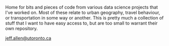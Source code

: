 Home for bits and pieces of code from various data science projects that I've worked on. Most of these relate to urban geography, travel behaviour, or transportation in some way or another. This is pretty much a collection of stuff that I want to have easy access to, but are too small to warrant their own repository.

jeff.allen@utoronto.ca
